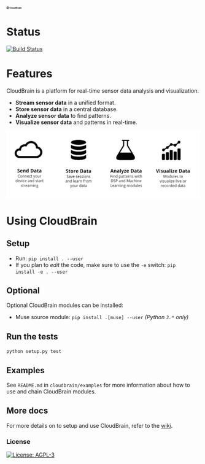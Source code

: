 <img src="https://raw.githubusercontent.com/cloudbrain/cloudbrain/master/docs/images/cb-logo-low-res.png" alt="Banner" style="width: 40px;"/>

# Status
[![Build Status](https://travis-ci.org/cloudbrain/cloudbrain.svg?branch=master)](https://travis-ci.org/cloudbrain/cloudbrain)

# Features
CloudBrain is a platform for real-time sensor data analysis and visualization.
- **Stream sensor data** in a unified format.
- **Store sensor data** in a central database.
- **Analyze sensor data** to find patterns.
- **Visualize sensor data** and patterns in real-time.

![features](https://raw.githubusercontent.com/cloudbrain/cloudbrain/master/docs/images/features.png)

# Using CloudBrain

## Setup
* Run: `pip install . --user`
* If you plan to *edit* the code, make sure to use the `-e` switch: `pip 
install -e . --user`

## Optional
Optional CloudBrain modules can be installed:
* Muse source module: `pip install .[muse] --user` _(Python `3.*` only)_
## Run the tests
```
python setup.py test
```

## Examples
See `README.md` in `cloudbrain/examples` for more information about how to use
 and chain CloudBrain modules.

## More docs
For more details on to setup and use CloudBrain, refer to the [wiki](https://github.com/cloudbrain/cloudbrain/wiki).

### License
[![License: AGPL-3](https://img.shields.io/badge/license-AGPL--3-blue.svg)](https://raw.githubusercontent.com/cloudbrain/cloudbrain/master/LICENSE.txt)
